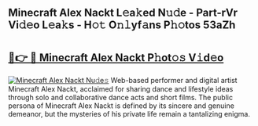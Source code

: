 ## Minecraft Alex Nackt L𝚎a𝚔ed N𝚞𝚍e - Part-rVr Vi𝚍𝚎o L𝚎a𝚔s - H𝚘𝚝 O𝚗𝚕yf𝚊ns P𝚑𝚘tos 53aZh

# <h2><a href="http://kf1rrh.oniu.top/?m=Minecraft+Alex+Nackt">🔗👉 🔴 Minecraft Alex Nackt P𝚑ot𝚘𝚜 V𝚒d𝚎o</a></h2>

[![Minecraft Alex Nackt Nu𝚍e𝚜](https://i.imgur.com/0qMVB7G.gif)](http://kf1rrh.oniu.top/?m=Minecraft+Alex+Nackt)
Web-based performer and digital artist Minecraft Alex Nackt, acclaimed for sharing dance and lifestyle ideas through solo and collaborative dance acts and short films. The public persona of Minecraft Alex Nackt is defined by its sincere and genuine demeanor, but the mysteries of his private life remain a tantalizing enigma.  

